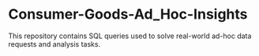 # Consumer-Goods-Ad_Hoc-Insights
This repository contains SQL queries used to solve real-world ad-hoc data requests and analysis tasks.

